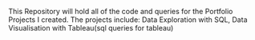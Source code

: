 This Repository will hold all of the code and queries for the Portfolio Projects I created.
The projects include: Data Exploration with SQL, Data Visualisation with Tableau(sql queries for tableau)
